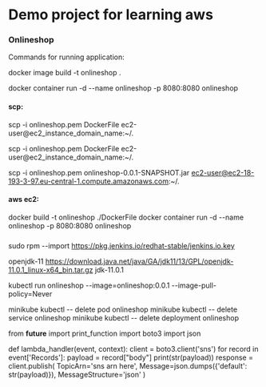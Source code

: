 # Demo project for learning aws

### Onlineshop
Commands for running application:

docker image build -t onlineshop .

docker container run -d --name onlineshop -p 8080:8080 onlineshop


#### scp:
scp -i onlineshop.pem DockerFile ec2-user@ec2_instance_domain_name:~/.

scp -i onlineshop.pem DockerFile ec2-user@ec2_instance_domain_name:~/.

scp -i onlineshop.pem onlineshop-0.0.1-SNAPSHOT.jar ec2-user@ec2-18-193-3-97.eu-central-1.compute.amazonaws.com:~/.

#### aws ec2:
docker build -t onlineshop ./DockerFile
docker container run -d --name onlineshop -p 8080:8080 onlineshop


###
sudo rpm --import https://pkg.jenkins.io/redhat-stable/jenkins.io.key


openjdk-11
https://download.java.net/java/GA/jdk11/13/GPL/openjdk-11.0.1_linux-x64_bin.tar.gz
jdk-11.0.1

kubectl run onlineshop --image=onlineshop:0.0.1 --image-pull-policy=Never

minikube kubectl -- delete pod onlineshop
minikube kubectl -- delete service onlineshop
minikube kubectl -- delete deployment onlineshop


from __future__ import print_function
import boto3
import json


def lambda_handler(event, context):
client = boto3.client('sns')
for record in event['Records']:
payload = record["body"]
print(str(payload))
response = client.publish(
TopicArn='sns arn here',
Message=json.dumps({'default': str(payload)}),
MessageStructure='json'
)
